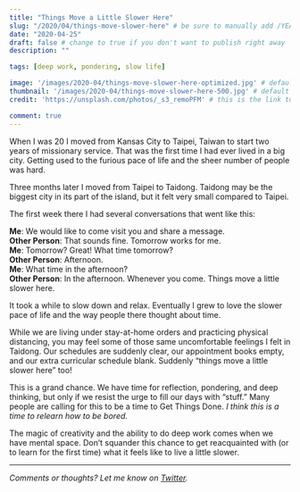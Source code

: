 ```yaml
---
title: "Things Move a Little Slower Here"
slug: "/2020/04/things-move-slower-here" # be sure to manually add /YEAR/MONTH/ to the beginning of the slug, ie. /2020/02/
date: "2020-04-25"
draft: false # change to true if you don't want to publish right away
description: ""

tags: [deep work, pondering, slow life]

image: '/images/2020-04/things-move-slower-here-optimized.jpg' # default width is 1280
thumbnail: '/images/2020-04/things-move-slower-here-500.jpg' # default size should be 500x500
credit: 'https://unsplash.com/photos/_s3_remoPFM' # this is the link to the page the image came from 

comment: true
---
```


When I was 20 I moved from Kansas City to Taipei, Taiwan to start two years of missionary service. That was the first time I had ever lived in a big city. Getting used to the furious pace of life and the sheer number of people was hard.

Three months later I moved from Taipei to Taidong. Taidong may be the biggest city in its part of the island, but it felt very small compared to Taipei.

<!--more-->
The first week there I had several conversations that went like this:

**Me**: We would like to come visit you and share a message.\
**Other Person**: That sounds fine. Tomorrow works for me.\
**Me**: Tomorrow? Great! What time tomorrow?\
**Other Person**: Afternoon.\
**Me**: What time in the afternoon?\
**Other Person**: In the afternoon. Whenever you come. Things move a little slower here.

It took a while to slow down and relax. Eventually I grew to love the slower pace of life and the way people there thought about time.

While we are living under stay-at-home orders and practicing physical distancing, you may feel some of those same uncomfortable feelings I felt in Taidong. Our schedules are suddenly clear, our appointment books empty, and our extra curricular schedule blank. Suddenly “things move a little slower here” too!

This is a grand chance. We have time for reflection, pondering, and deep thinking, but only if we resist the urge to fill our days with “stuff.” Many people are calling for this to be a time to Get Things Done. *I think this is a time to relearn how to be bored.*

The magic of creativity and the ability to do deep work comes when we have mental space. Don’t squander this chance to get reacquainted with (or to learn for the first time) what it feels like to live a little slower.

---

*Comments or thoughts? Let me know on [Twitter](https://twitter.com/adamtervort/).*
